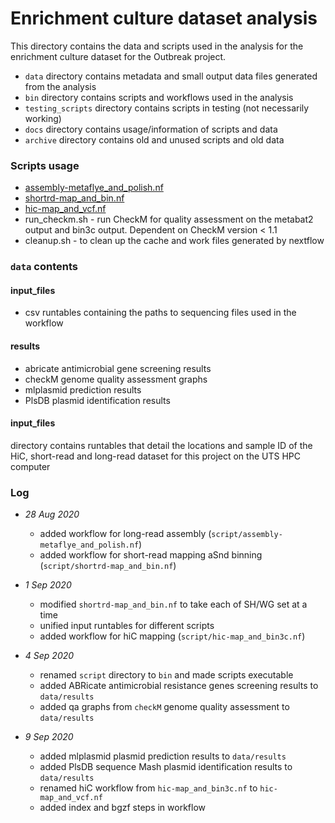 # Enrichment culture dataset analysis

This directory contains the data and scripts used in the analysis for the enrichment culture dataset for the Outbreak project.

* `data` directory contains metadata and small output data files generated from the analysis
* `bin` directory contains scripts and workflows used in the analysis
* `testing_scripts` directory contains scripts in testing (not necessarily working)
* `docs` directory contains usage/information of scripts and data
* `archive` directory contains old and unused scripts and old data

### Scripts usage
* [assembly-metaflye_and_polish.nf](docs/assembly-metaflye_and_polish.md)
* [shortrd-map_and_bin.nf](docs/shortrd-map_and_bin.md)
* [hic-map_and_vcf.nf](docs/hic-map_and_vcf.md)
* run_checkm.sh - run CheckM for quality assessment on the metabat2 output and bin3c output. Dependent on CheckM version < 1.1
* cleanup.sh - to clean up the cache and work files generated by nextflow

### `data` contents
#### input_files
* csv runtables containing the paths to sequencing files used in the workflow
#### results
* abricate antimicrobial gene screening results
* checkM genome quality assessment graphs
* mlplasmid prediction results
* PlsDB plasmid identification results

#### input_files
directory contains runtables that detail the locations and sample ID of the HiC, short-read and long-read dataset for this project on the UTS HPC computer

### Log
* *28 Aug 2020*
    * added workflow for long-read assembly (`script/assembly-metaflye_and_polish.nf`)
    * added workflow for short-read mapping aSnd binning (`script/shortrd-map_and_bin.nf`)

* *1 Sep 2020*
    * modified `shortrd-map_and_bin.nf` to take each of SH/WG set at a time
    * unified input runtables for different scripts
    * added workflow for hiC mapping (`script/hic-map_and_bin3c.nf`)

* *4 Sep 2020*
    * renamed `script` directory to `bin` and made scripts executable
    * added ABRicate antimicrobial resistance genes screening results to `data/results`
    * added qa graphs from `checkM` genome quality assessment to `data/results`

* *9 Sep 2020*
    * added mlplasmid plasmid prediction results to `data/results`
    * added PlsDB sequence Mash plasmid identification results to `data/results`
    * renamed hiC workflow from `hic-map_and_bin3c.nf` to `hic-map_and_vcf.nf`
    * added index and bgzf steps in workflow

